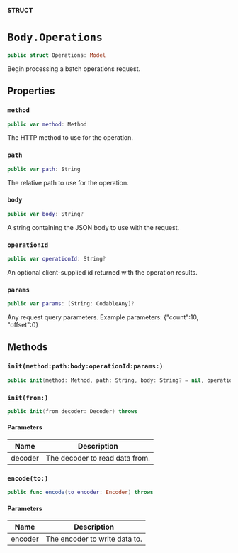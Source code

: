 **STRUCT**

# `Body.Operations`

```swift
public struct Operations: Model
```

Begin processing a batch operations request.

## Properties
### `method`

```swift
public var method: Method
```

The HTTP method to use for the operation.

### `path`

```swift
public var path: String
```

The relative path to use for the operation.

### `body`

```swift
public var body: String?
```

A string containing the JSON body to use with the request.

### `operationId`

```swift
public var operationId: String?
```

An optional client-supplied id returned with the operation results.

### `params`

```swift
public var params: [String: CodableAny]?
```

Any request query parameters. Example parameters: {"count":10, "offset":0}

## Methods
### `init(method:path:body:operationId:params:)`

```swift
public init(method: Method, path: String, body: String? = nil, operationId: String? = nil, params: [String: CodableAny]? = nil)
```

### `init(from:)`

```swift
public init(from decoder: Decoder) throws
```

#### Parameters

| Name | Description |
| ---- | ----------- |
| decoder | The decoder to read data from. |

### `encode(to:)`

```swift
public func encode(to encoder: Encoder) throws
```

#### Parameters

| Name | Description |
| ---- | ----------- |
| encoder | The encoder to write data to. |